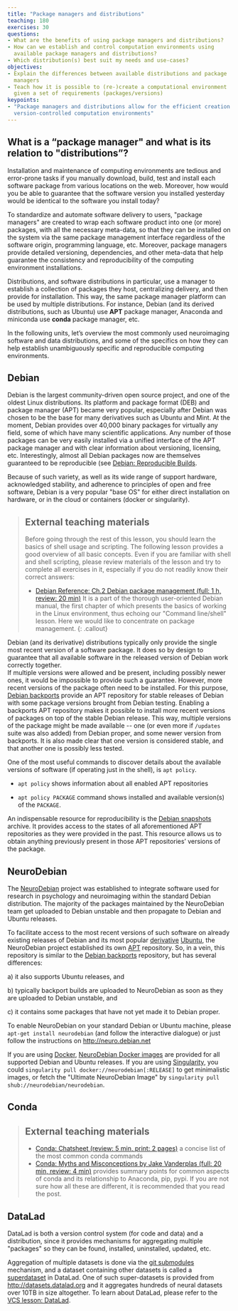 ```yaml
---
title: "Package managers and distributions"
teaching: 180
exercises: 30
questions:
- What are the benefits of using package managers and distributions?
- How can we establish and control computation environments using
  available package managers and distributions?
- Which distribution(s) best suit my needs and use-cases?
objectives:
- Explain the differences between available distributions and package
  managers
- Teach how it is possible to (re-)create a computational environment
  given a set of requirements (packages/versions)
keypoints:
- "Package managers and distributions allow for the efficient creation of tightly
  version-controlled computation environments"
---
```


## What is a “package manager" and what is its relation to "distributions”?

Installation and maintenance of computing environments are tedious and 
error-prone tasks if you manually download, build, test and install each 
software package from various locations on the web. Moreover,
how would you be able to guarantee that the software version you installed 
yesterday would be identical to the software you install today?

To standardize and automate software delivery to users, "package managers"
are created to wrap each software product into one (or more) packages, with all the
necessary meta-data, so that they can be installed on the system via the same
package management interface regardless of the software origin, programming
language, etc.  Moreover, package managers provide detailed versioning, 
dependencies, and other meta-data that help guarantee the consistency and 
reproducibility of the computing environment installations.

Distributions, and software distributions in particular, use a manager to 
establish a collection of packages they host, centralizing delivery, and then
provide for installation.  This way, the same package manager platform 
can be used by multiple distributions.  For instance, Debian (and its 
derived distributions, such as Ubuntu) use **APT** package manager, Anaconda 
and miniconda use **conda** package manager, etc.

In the following units, let’s overview the most commonly used
neuroimaging software and data distributions, and some of the specifics on how
they can help establish unambiguously specific and reproducible computing environments.


## Debian

Debian is the largest community-driven open source project, and one of the 
oldest Linux distributions.  Its platform and package format (DEB) and package 
manager (APT) became very popular, especially after Debian was chosen to be the
base for many derivatives such as Ubuntu and Mint. At the moment, Debian provides
over 40,000 binary packages for virtually any field, some of which have many scientific applications.  Any number of those packages can be very easily
installed via a unified interface of the APT package manager and with clear information 
about versioning, licensing, etc. Interestingly, almost all Debian packages now 
are themselves guaranteed to be reproducible 
(see [Debian: Reproducible Builds](https://wiki.debian.org/ReproducibleBuilds).  

Because of such variety, as well as its wide range of support hardware, acknowledged stability,
and adherence to principles of open and free software, Debian is a very popular
"base OS" for either direct installation on hardware, or in the cloud or
containers (docker or singularity).

> ## External teaching materials
>
> Before going through the rest of this lesson, you should learn the
> basics of shell usage and scripting. The following lesson provides a
> good overview of all basic concepts.  Even if you are familiar with
> shell and shell scripting, please review materials of the lesson and
> try to complete all exercises in it, especially if you do not readily know
> their correct answers:
>
>   - [Debian Reference: Ch.2 Debian package management (full: 1 h, review: 20 min)](https://www.debian.org/doc/manuals/debian-reference/ch02.en.html)
>     It is a part of the thorough user-oriented Debian manual, the first chapter of which presents the basics of working
>     in the Linux environment, thus echoing our "Command line/shell" lesson. Here we would like
>     to concentrate on package management.
{: .callout}

Debian (and its derivative) distributions typically only provide the single most recent
version of a software package. It does so by design to guarantee that all 
available software in the released version of Debian work correctly together.  
If multiple versions were allowed and be present, including possibly newer 
ones, it would be impossible to provide such a guarantee. However, more recent versions
of the package often need to be installed. For this purpose,
[Debian backports](http://backports.debian.org) provide an APT repository for
stable releases of Debian with some package versions brought from Debian testing.
Enabling a backports APT repository makes it possible to install more recent versions of packages
on top of the stable Debian release. This way, multiple versions of the package
might be made available -- one (or even more if `/updates` suite was also added)
from Debian proper, and some newer version from backports. It is also made clear that one version
is considered stable, and that another one is possibly less tested. 

One of the most useful commands to discover details about the available versions
of software (if operating just in the shell), is `apt policy`.

- `apt policy` shows information about all enabled APT repositories

- `apt policy PACKAGE` command shows installed and available version(s) of the
  `PACKAGE`.


An indispensable resource for reproducibility is the 
[Debian snapshots](http://snapshots.debian.org) archive. It provides access to 
the states of all aforementioned APT repositories as they were provided in the past.
This resource allows us to obtain anything previously present in those APT repositories’ versions of
the package.


## NeuroDebian

The [NeuroDebian](http://neuro.debian.net) project was established to integrate
software used for research in psychology and
neuroimaging within the standard Debian distribution. The majority of the packages 
maintained by the NeuroDebian team get uploaded to Debian unstable and then 
propagate to Debian and Ubuntu releases.

To facilitate access to the most recent versions
of such software on already existing releases of Debian and its most popular 
[derivative](https://wiki.debian.org/Derivatives) [Ubuntu](http://ubuntu.com),
the NeuroDebian project established its own 
[APT](https://en.wikipedia.org/wiki/APT_(Debian)) repository. So, in a vein, 
this repository is similar to the [Debian backports](https://backports.debian.org/)
repository, but has several differences:

a) it also supports Ubuntu releases, and

b) typically backport builds are uploaded to NeuroDebian as soon as they are uploaded to Debian unstable, and

c) it contains some packages that have not yet made it to Debian proper.

To enable NeuroDebian on your standard Debian or Ubuntu machine, please 
`apt-get install neurodebian` (and follow the interactive dialogue) or just follow 
the instructions on http://neuro.debian.net

If you are using [Docker](http://docker.io), 
[NeuroDebian Docker images](https://hub.docker.com/_/neurodebian/) are provided for all 
supported Debian and Ubuntu releases. If you are using [Singularity](http://singularity.lbl.gov), you could `singularity pull docker://neurodebian[:RELEASE]` to get minimalistic images, or fetch the "Ultimate NeuroDebian Image" by `singularity pull shub://neurodebian/neurodebian`.

## Conda

> ## External teaching materials
> - [Conda: Chatsheet (review: 5 min, print: 2 pages)](https://conda.io/docs/_downloads/conda-cheatsheet.pdf)
>   a concise list of the most common conda commands 
> - [Conda: Myths and Misconceptions by Jake Vanderplas (full: 20 min, review: 4 min)](https://jakevdp.github.io/blog/2016/08/25/conda-myths-and-misconceptions/   )
>   provides summary points for common aspects of conda and its relationship to 
>   Anaconda, pip, pypi.  If you are not sure how all these are different, it is 
>   recommended that you read the post. 


## DataLad

DataLad is both a version control system (for code and data) and a
distribution, since it provides mechanisms for aggregating multiple
"packages" so they can be found, installed, uninstalled, updated, etc. 
 
Aggregation of multiple datasets is done via the
[git submodules](https://git-scm.com/book/en/v2/Git-Tools-Submodules) mechanism, 
and a dataset containing other datasets is called a 
[superdataset](http://docs.datalad.org/en/latest/glossary.html) in DataLad. 
One of such super-datasets is provided from http://datasets.datalad.org and it 
aggregates hundreds of neural datasets over 10TB in size altogether.
To learn about DataLad, please refer to the [VCS lesson: DataLad](/02-vcs/#datalad).
